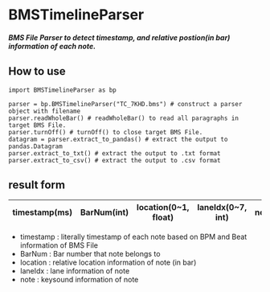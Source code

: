 # BMSTimelineParser
##### BMS File Parser to detect timestamp, and relative postion(in bar) information of each note. 

## How to use
    import BMSTimelineParser as bp
    
    parser = bp.BMSTimelineParser("TC_7KHD.bms") # construct a parser object with filename
    parser.readWholeBar() # readWholeBar() to read all paragraphs in target BMS File.
    parser.turnOff() # turnOff() to close target BMS File.
    datagram = parser.extract_to_pandas() # extract the output to pandas.Datagram
    parser.extract_to_txt() # extract the output to .txt format
    parser.extract_to_csv() # extract the output to .csv format

## result form
|timestamp(ms)|BarNum(int)|location(0~1, float)|laneIdx(0~7, int)|note(Hex)|
|---|---|---|---|---|

* timestamp : literally timestamp of each note based on BPM and Beat information of BMS File
* BarNum : Bar number that note belongs to
* location : relative location information of note (in bar)
* laneIdx : lane information of note
* note : keysound information of note
